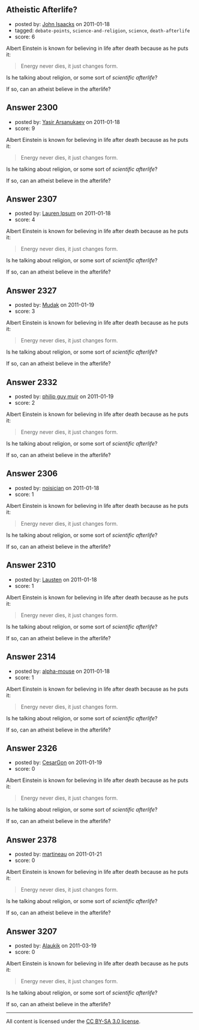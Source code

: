 ## Atheistic Afterlife?

- posted by: [John Isaacks](https://stackexchange.com/users/-1/395-john-isaacks) on 2011-01-18
- tagged: `debate-points`, `science-and-religion`, `science`, `death-afterlife`
- score: 6

Albert Einstein is known for believing in life after death because as he puts it: 

>Energy never dies, it just changes form.


Is he talking about religion, or some sort of *scientific afterlife*?

If so, can an atheist believe in the afterlife?


## Answer 2300

- posted by: [Yasir Arsanukaev](https://stackexchange.com/users/-1/197-yasir-arsanukaev) on 2011-01-18
- score: 9

Albert Einstein is known for believing in life after death because as he puts it: 

>Energy never dies, it just changes form.


Is he talking about religion, or some sort of *scientific afterlife*?

If so, can an atheist believe in the afterlife?


## Answer 2307

- posted by: [Lauren Ipsum](https://stackexchange.com/users/-1/71-lauren-ipsum) on 2011-01-18
- score: 4

Albert Einstein is known for believing in life after death because as he puts it: 

>Energy never dies, it just changes form.


Is he talking about religion, or some sort of *scientific afterlife*?

If so, can an atheist believe in the afterlife?


## Answer 2327

- posted by: [Mudak](https://stackexchange.com/users/-1/205-mudak) on 2011-01-19
- score: 3

Albert Einstein is known for believing in life after death because as he puts it: 

>Energy never dies, it just changes form.


Is he talking about religion, or some sort of *scientific afterlife*?

If so, can an atheist believe in the afterlife?


## Answer 2332

- posted by: [philip guy muir](https://stackexchange.com/users/-1/182-philip-guy-muir) on 2011-01-19
- score: 2

Albert Einstein is known for believing in life after death because as he puts it: 

>Energy never dies, it just changes form.


Is he talking about religion, or some sort of *scientific afterlife*?

If so, can an atheist believe in the afterlife?


## Answer 2306

- posted by: [noisician](https://stackexchange.com/users/-1/90-noisician) on 2011-01-18
- score: 1

Albert Einstein is known for believing in life after death because as he puts it: 

>Energy never dies, it just changes form.


Is he talking about religion, or some sort of *scientific afterlife*?

If so, can an atheist believe in the afterlife?


## Answer 2310

- posted by: [Lausten](https://stackexchange.com/users/-1/584-lausten) on 2011-01-18
- score: 1

Albert Einstein is known for believing in life after death because as he puts it: 

>Energy never dies, it just changes form.


Is he talking about religion, or some sort of *scientific afterlife*?

If so, can an atheist believe in the afterlife?


## Answer 2314

- posted by: [alpha-mouse](https://stackexchange.com/users/-1/231-alpha-mouse) on 2011-01-18
- score: 1

Albert Einstein is known for believing in life after death because as he puts it: 

>Energy never dies, it just changes form.


Is he talking about religion, or some sort of *scientific afterlife*?

If so, can an atheist believe in the afterlife?


## Answer 2326

- posted by: [CesarGon](https://stackexchange.com/users/-1/80-cesargon) on 2011-01-19
- score: 0

Albert Einstein is known for believing in life after death because as he puts it: 

>Energy never dies, it just changes form.


Is he talking about religion, or some sort of *scientific afterlife*?

If so, can an atheist believe in the afterlife?


## Answer 2378

- posted by: [martineau](https://stackexchange.com/users/-1/873-martineau) on 2011-01-21
- score: 0

Albert Einstein is known for believing in life after death because as he puts it: 

>Energy never dies, it just changes form.


Is he talking about religion, or some sort of *scientific afterlife*?

If so, can an atheist believe in the afterlife?


## Answer 3207

- posted by: [Alaukik](https://stackexchange.com/users/-1/1173-alaukik) on 2011-03-19
- score: 0

Albert Einstein is known for believing in life after death because as he puts it: 

>Energy never dies, it just changes form.


Is he talking about religion, or some sort of *scientific afterlife*?

If so, can an atheist believe in the afterlife?



---

All content is licensed under the [CC BY-SA 3.0 license](https://creativecommons.org/licenses/by-sa/3.0/).

